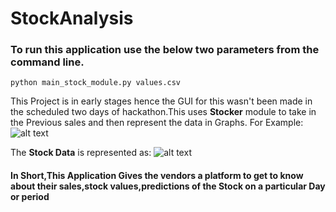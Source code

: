 # StockAnalysis

### To run this application use the below two parameters from the command line. 
```
python main_stock_module.py values.csv
```
This Project is in early stages hence the GUI for this wasn't been made in the scheduled two days of hackathon.This uses **Stocker** module to take in the Previous sales and then represent the data in Graphs.
For Example:
![alt text](https://cdn-images-1.medium.com/max/800/1*eDR_Jh0yvep3ds6wv4KQ5A.png)


The **Stock Data** is represented as:
![alt text](https://cdn-images-1.medium.com/max/1000/1*bZRtfGkcm5BA_VgGKkGiWw.png)

#### In Short,This Application Gives the vendors a platform to get to know about their sales,stock values,predictions of the Stock on a particular Day or period
